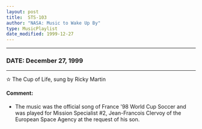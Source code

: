 ```yaml
---
layout: post
title:  STS-103
author: "NASA: Music to Wake Up By"
type: MusicPlaylist
date_modified: 1999-12-27
---
```


----
### DATE: December 27, 1999
----
✫ The Cup of Life, sung by Ricky Martin

#### Comment:
* The music was the official song of France '98 World Cup Soccer and was played for Mission Specialist #2, Jean-Francois Clervoy of the European Space Agency at the request of his son.
